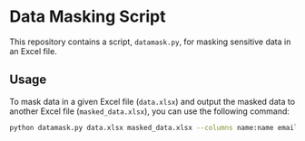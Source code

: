 
# Data Masking Script

This repository contains a script, `datamask.py`, for masking sensitive data in an Excel file.

## Usage

To mask data in a given Excel file (`data.xlsx`) and output the masked data to another Excel file (`masked_data.xlsx`), you can use the following command:

```bash
python datamask.py data.xlsx masked_data.xlsx --columns name:name email:email phone:phone aadhar:aadhar credit_card:credit_card address:address date:date

